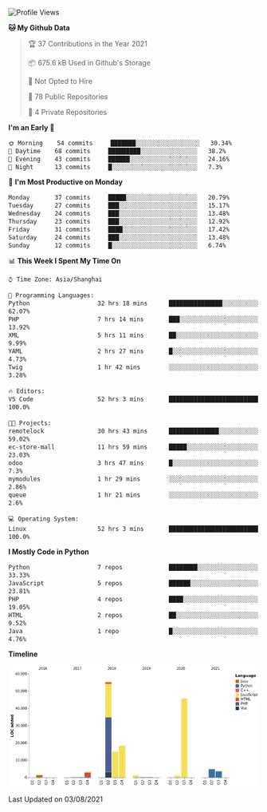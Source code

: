 <!--START_SECTION:waka-->
![Profile Views](http://img.shields.io/badge/Profile%20Views-134-blue)

**🐱 My Github Data** 

> 🏆 37 Contributions in the Year 2021
 > 
> 📦 675.6 kB Used in Github's Storage 
 > 
> 🚫 Not Opted to Hire
 > 
> 📜 78 Public Repositories 
 > 
> 🔑 4 Private Repositories  
 > 
**I'm an Early 🐤** 

```text
🌞 Morning    54 commits     ███████░░░░░░░░░░░░░░░░░░   30.34% 
🌆 Daytime    68 commits     █████████░░░░░░░░░░░░░░░░   38.2% 
🌃 Evening    43 commits     ██████░░░░░░░░░░░░░░░░░░░   24.16% 
🌙 Night      13 commits     █░░░░░░░░░░░░░░░░░░░░░░░░   7.3%

```
📅 **I'm Most Productive on Monday** 

```text
Monday       37 commits     █████░░░░░░░░░░░░░░░░░░░░   20.79% 
Tuesday      27 commits     ███░░░░░░░░░░░░░░░░░░░░░░   15.17% 
Wednesday    24 commits     ███░░░░░░░░░░░░░░░░░░░░░░   13.48% 
Thursday     23 commits     ███░░░░░░░░░░░░░░░░░░░░░░   12.92% 
Friday       31 commits     ████░░░░░░░░░░░░░░░░░░░░░   17.42% 
Saturday     24 commits     ███░░░░░░░░░░░░░░░░░░░░░░   13.48% 
Sunday       12 commits     █░░░░░░░░░░░░░░░░░░░░░░░░   6.74%

```


📊 **This Week I Spent My Time On** 

```text
⌚︎ Time Zone: Asia/Shanghai

💬 Programming Languages: 
Python                   32 hrs 18 mins      ███████████████░░░░░░░░░░   62.07% 
PHP                      7 hrs 14 mins       ███░░░░░░░░░░░░░░░░░░░░░░   13.92% 
XML                      5 hrs 11 mins       ██░░░░░░░░░░░░░░░░░░░░░░░   9.99% 
YAML                     2 hrs 27 mins       █░░░░░░░░░░░░░░░░░░░░░░░░   4.73% 
Twig                     1 hr 42 mins        ░░░░░░░░░░░░░░░░░░░░░░░░░   3.28%

🔥 Editors: 
VS Code                  52 hrs 3 mins       █████████████████████████   100.0%

🐱‍💻 Projects: 
remotelock               30 hrs 43 mins      ██████████████░░░░░░░░░░░   59.02% 
ec-store-mall            11 hrs 59 mins      █████░░░░░░░░░░░░░░░░░░░░   23.03% 
odoo                     3 hrs 47 mins       █░░░░░░░░░░░░░░░░░░░░░░░░   7.3% 
mymodules                1 hr 29 mins        ░░░░░░░░░░░░░░░░░░░░░░░░░   2.86% 
queue                    1 hr 21 mins        ░░░░░░░░░░░░░░░░░░░░░░░░░   2.6%

💻 Operating System: 
Linux                    52 hrs 3 mins       █████████████████████████   100.0%

```

**I Mostly Code in Python** 

```text
Python                   7 repos             ████████░░░░░░░░░░░░░░░░░   33.33% 
JavaScript               5 repos             ██████░░░░░░░░░░░░░░░░░░░   23.81% 
PHP                      4 repos             ████░░░░░░░░░░░░░░░░░░░░░   19.05% 
HTML                     2 repos             ██░░░░░░░░░░░░░░░░░░░░░░░   9.52% 
Java                     1 repo              █░░░░░░░░░░░░░░░░░░░░░░░░   4.76%

```


**Timeline**

![Chart not found](https://raw.githubusercontent.com/telesoho/telesoho/master/charts/bar_graph.png) 


 Last Updated on 03/08/2021
<!--END_SECTION:waka-->


<!--
**telesoho/telesoho** is a ✨ _special_ ✨ repository because its `README.md` (this file) appears on your GitHub profile.

Here are some ideas to get you started:

- 🔭 I’m currently working on ...
- 🌱 I’m currently learning ...
- 👯 I’m looking to collaborate on ...
- 🤔 I’m looking for help with ...
- 💬 Ask me about ...
- 📫 How to reach me: ...
- 😄 Pronouns: ...
- ⚡ Fun fact: ...
-->
